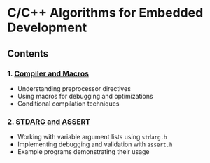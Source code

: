 # C/C++ Algorithms for Embedded Development

## Contents

### 1. [Compiler and Macros](Compiler_and_Macros.md)
- Understanding preprocessor directives
- Using macros for debugging and optimizations
- Conditional compilation techniques

### 2. [STDARG and ASSERT](STDARG_and_ASSERT.md)
- Working with variable argument lists using `stdarg.h`
- Implementing debugging and validation with `assert.h`
- Example programs demonstrating their usage


